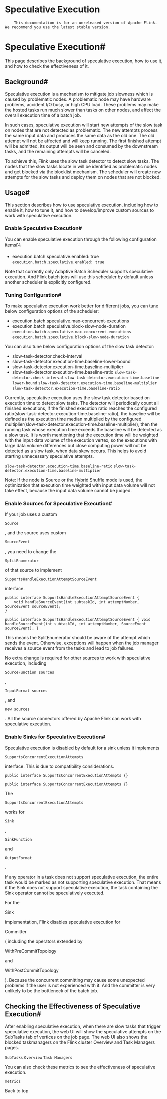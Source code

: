 # Speculative Execution


> 
        This documentation is for an unreleased version of Apache Flink. We recommend you use the latest stable version.
    


# Speculative Execution#


This page describes the background of speculative execution, how to use it, and how to check the effectiveness of it.


## Background#


Speculative execution is a mechanism to mitigate job slowness which is caused by problematic nodes.
A problematic node may have hardware problems, accident I/O busy, or high CPU load. These problems may
make the hosted tasks run much slower than tasks on other nodes, and affect the overall execution time
of a batch job.


In such cases, speculative execution will start new attempts of the slow task on nodes that are not
detected as problematic. The new attempts process the same input data and produces the same data as the
old one. The old attempt will not be affected and will keep running. The first finished attempt will be
admitted, its output will be seen and consumed by the downstream tasks, and the remaining attempts will be
canceled.


To achieve this, Flink uses the slow task detector to detect slow tasks. The nodes that the slow tasks
locate in will be identified as problematic nodes and get blocked via the blocklist mechanism. The scheduler
will create new attempts for the slow tasks and deploy them on nodes that are not blocked.


## Usage#


This section describes how to use speculative execution, including how to enable it, how to tune it, and
how to develop/improve custom sources to work with speculative execution.


### Enable Speculative Execution#


You can enable speculative execution through the following configuration itemsï¼

* execution.batch.speculative.enabled: true
`execution.batch.speculative.enabled: true`

Note that currently only Adaptive Batch Scheduler supports speculative execution. And Flink batch jobs will use this scheduler by default unless another scheduler is explicitly configured.


### Tuning Configuration#


To make speculative execution work better for different jobs, you can tune below configuration options of the scheduler:

* execution.batch.speculative.max-concurrent-executions
* execution.batch.speculative.block-slow-node-duration
`execution.batch.speculative.max-concurrent-executions`
`execution.batch.speculative.block-slow-node-duration`

You can also tune below configuration options of the slow task detector:

* slow-task-detector.check-interval
* slow-task-detector.execution-time.baseline-lower-bound
* slow-task-detector.execution-time.baseline-multiplier
* slow-task-detector.execution-time.baseline-ratio
`slow-task-detector.check-interval`
`slow-task-detector.execution-time.baseline-lower-bound`
`slow-task-detector.execution-time.baseline-multiplier`
`slow-task-detector.execution-time.baseline-ratio`

Currently, speculative execution uses the slow task detector based on execution time to detect slow tasks.
The detector will periodically count all finished executions, if the finished execution ratio reaches the
configured ratio(slow-task-detector.execution-time.baseline-ratio), the baseline will be defined as
the execution time median multiplied by the configured multiplier(slow-task-detector.execution-time.baseline-multiplier),
then the running task whose execution time exceeds the baseline will be detected as a slow task.
It is worth mentioning that the execution time will be weighted with the input data volume of the execution vertex,
so the executions with large data volume differences but close computing power will not be detected as a slow task,
when data skew occurs. This helps to avoid starting unnecessary speculative attempts.

`slow-task-detector.execution-time.baseline-ratio`
`slow-task-detector.execution-time.baseline-multiplier`

> 
  Note: If the node is Source or the Hybrid Shuffle mode is used, the optimization that execution time
weighted with input data volume will not take effect, because the input data volume cannot be judged.



### Enable Sources for Speculative Execution#


If your job uses a custom 

    Source

,
and the source uses custom 

    SourceEvent

,
you need to change the 

    SplitEnumerator


of that source to implement 

    SupportsHandleExecutionAttemptSourceEvent


interface.


```
public interface SupportsHandleExecutionAttemptSourceEvent {
    void handleSourceEvent(int subtaskId, int attemptNumber, SourceEvent sourceEvent);
}

```

`public interface SupportsHandleExecutionAttemptSourceEvent {
    void handleSourceEvent(int subtaskId, int attemptNumber, SourceEvent sourceEvent);
}
`

This means the SplitEnumerator should be aware of the attempt which sends the event. Otherwise, exceptions
will happen when the job manager receives a source event from the tasks and lead to job failures.


No extra change is required for other sources to work with speculative execution, including


    SourceFunction sources

,


    InputFormat sources

,
and 

    new sources

.
All the source connectors offered by Apache Flink can work with speculative execution.


### Enable Sinks for Speculative Execution#


Speculative execution is disabled by default for a sink unless it implements 

    SupportsConcurrentExecutionAttempts


interface. This is due to compatibility considerations.


```
public interface SupportsConcurrentExecutionAttempts {}

```

`public interface SupportsConcurrentExecutionAttempts {}
`

The 

    SupportsConcurrentExecutionAttempts


works for 

    Sink


, 

    SinkFunction


and 

    OutputFormat

.


> 
  If any operator in a task does not support speculative execution, the entire task would be marked as not supporting speculative execution.
That means if the Sink does not support speculative execution, the task containing the Sink operator cannot be speculatively executed.



> 
  For the

Sink

implementation,
Flink disables speculative execution for

Committer

(
including the operators extended by

WithPreCommitTopology

and

WithPostCommitTopology

).
Because the concurrent committing may cause some unexpected problems if the user is not experienced with it.
And the committer is very unlikely to be the bottleneck of the batch job.



## Checking the Effectiveness of Speculative Execution#


After enabling speculative execution, when there are slow tasks that trigger speculative execution,
the web UI will show the speculative attempts on the SubTasks tab of vertices on the job page. The web UI
also shows the blocked taskmanagers on the Flink cluster Overview and Task Managers pages.

`SubTasks`
`Overview`
`Task Managers`

You can also check these metrics to see the effectiveness of speculative execution.

`metrics`

 Back to top
